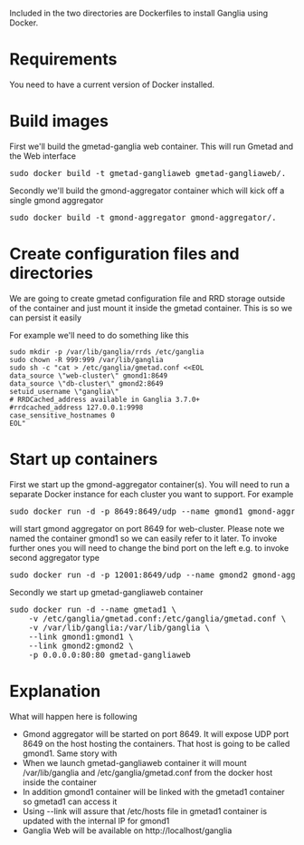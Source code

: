 Included in the two directories are Dockerfiles to install Ganglia using Docker.

# Requirements

You need to have a current version of Docker installed.

# Build images

First we'll build the gmetad-ganglia web container. This will run Gmetad and the Web interface

<pre>
sudo docker build -t gmetad-gangliaweb gmetad-gangliaweb/.
</pre>

Secondly we'll build the gmond-aggregator container which will kick off a single gmond aggregator

<pre>
sudo docker build -t gmond-aggregator gmond-aggregator/.
</pre>

# Create configuration files and directories

We are going to create gmetad configuration file and RRD storage outside of the container
and just mount it inside the gmetad container. This is so we can persist it easily

For example we'll need to do something like this

```
sudo mkdir -p /var/lib/ganglia/rrds /etc/ganglia
sudo chown -R 999:999 /var/lib/ganglia
sudo sh -c "cat > /etc/ganglia/gmetad.conf <<EOL
data_source \"web-cluster\" gmond1:8649
data_source \"db-cluster\" gmond2:8649
setuid_username \"ganglia\"
# RRDCached_address available in Ganglia 3.7.0+
#rrdcached_address 127.0.0.1:9998
case_sensitive_hostnames 0
EOL"
```

# Start up containers

First we start up the gmond-aggregator container(s). You will need to run a separate Docker instance for
each cluster you want to support. For example

<pre>
sudo docker run -d -p 8649:8649/udp --name gmond1 gmond-aggregator web-cluster
</pre>

will start gmond aggregator on port 8649 for web-cluster. Please note we named the container gmond1
so we can easily refer to it later. To invoke further ones you will need to change the 
bind port on the left e.g. to invoke second aggregator type

<pre>
sudo docker run -d -p 12001:8649/udp --name gmond2 gmond-aggregator db-cluster
</pre>

Secondly we start up gmetad-gangliaweb container

<pre>
sudo docker run -d --name gmetad1 \
	-v /etc/ganglia/gmetad.conf:/etc/ganglia/gmetad.conf \
	-v /var/lib/ganglia:/var/lib/ganglia \
	--link gmond1:gmond1 \
	--link gmond2:gmond2 \
	-p 0.0.0.0:80:80 gmetad-gangliaweb
</pre>

# Explanation

What will happen here is following

  - Gmond aggregator will be started on port 8649. It will expose UDP port 8649 on the host hosting the containers. That host is going to be called gmond1. Same story with 
  - When we launch gmetad-gangliaweb container it will mount /var/lib/ganglia and /etc/ganglia/gmetad.conf from the docker host inside the container
  - In addition gmond1 container will be linked with the gmetad1 container so gmetad1 can access it
  - Using --link will assure that /etc/hosts file in gmetad1 container is updated with the internal IP for gmond1
  - Ganglia Web will be available on http://localhost/ganglia
